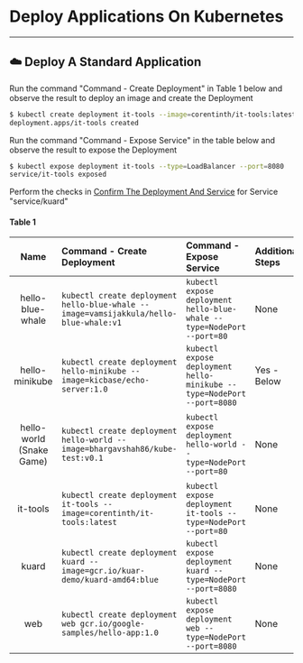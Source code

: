# Deploy Applications On Kubernetes

--------

## ☁️ Deploy A Standard Application

Run the command "Command - Create Deployment" in Table 1 below and observe the result to deploy an image and create the Deployment
```bash
$ kubectl create deployment it-tools --image=corentinth/it-tools:latest
deployment.apps/it-tools created
```

Run the command "Command - Expose Service" in the table below and observe the result to expose the Deployment
```bash
$ kubectl expose deployment it-tools --type=LoadBalancer --port=8080
service/it-tools exposed
```

Perform the checks in [Confirm The Deployment And Service](https://github.com/tomrausch/kubernetes_public/blob/9569089708b8f66adc3a30add0f74f5c53544dd3/doc/Confirm%20The%20Deployment%20And%20Service.md) for Service "service/kuard"


#### Table 1

| Name | Command - Create Deployment | Command - Expose Service | Additional Steps | Reference |
| :---: | :--- | :--- | :---  | :---: |
| hello-blue-whale | ```kubectl create deployment hello-blue-whale --image=vamsijakkula/hello-blue-whale:v1``` | ```kubectl expose deployment hello-blue-whale --type=NodePort --port=80``` | None | [vamsijakkula](https://gist.github.com/vamsijakkula)|
| hello-minikube | ```kubectl create deployment hello-minikube --image=kicbase/echo-server:1.0``` | ```kubectl expose deployment hello-minikube --type=NodePort --port=8080``` | Yes - Below | [minikube start - Deploy Applications - Service](https://minikube.sigs.k8s.io/docs/start/?arch=%2Flinux%2Fx86-64%2Fstable%2Fbinary+download#Service) |
| hello-world (Snake Game) | ```kubectl create deployment hello-world --image=bhargavshah86/kube-test:v0.1``` | ```kubectl expose deployment hello-world --type=NodePort --port=80``` | None | [hello-world-k8s](https://github.com/skynet86/hello-world-k8s) <br> [“Hello World” on Kubernetes Cluster](https://shahbhargav.medium.com/hello-world-on-kubernetes-cluster-6bec6f4b1bfd) |
| it-tools | ```kubectl create deployment it-tools --image=corentinth/it-tools:latest``` | ```kubectl expose deployment it-tools --type=NodePort --port=80``` | None | [CorentinTh/it-tools](https://github.com/CorentinTh/it-tools) |
| kuard | ```kubectl create deployment kuard --image=gcr.io/kuar-demo/kuard-amd64:blue``` | ```kubectl expose deployment kuard --type=NodePort --port=8080``` | None | [kuard](https://github.com/kubernetes-up-and-running/kuard) |
| web | ```kubectl create deployment web gcr.io/google-samples/hello-app:1.0``` | ```kubectl expose deployment web --type=NodePort --port=8080``` | None | [web](https://console.cloud.google.com/artifacts/docker/google-samples/us/gcr.io/hello-app?inv=1&invt=AbxY8g) |
